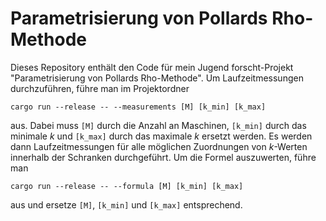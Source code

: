 # Parametrisierung von Pollards Rho-Methode

Dieses Repository enthält den Code für mein Jugend forscht-Projekt "Parametrisierung von Pollards Rho-Methode". Um Laufzeitmessungen durchzuführen, führe man im Projektordner

```
cargo run --release -- --measurements [M] [k_min] [k_max]
```

aus. Dabei muss `[M]` durch die Anzahl an Maschinen, `[k_min]` durch das minimale $k$ und `[k_max]` durch das maximale $k$ ersetzt werden. Es werden dann Laufzeitmessungen für alle möglichen Zuordnungen von $k$-Werten innerhalb der Schranken durchgeführt. Um die Formel auszuwerten, führe man

```
cargo run --release -- --formula [M] [k_min] [k_max]
```

aus und ersetze `[M]`, `[k_min]` und `[k_max]` entsprechend.
